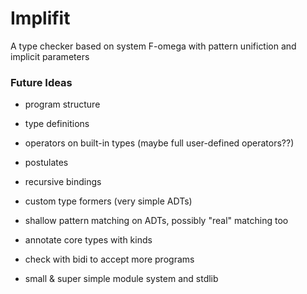 # Implifit
A type checker based on system F-omega with pattern unifiction and implicit parameters

### Future Ideas
- program structure
- type definitions

- operators on built-in types (maybe full user-defined operators??)
- postulates
- recursive bindings

- custom type formers (very simple ADTs)
- shallow pattern matching on ADTs, possibly "real" matching too

- annotate core types with kinds
- check with bidi to accept more programs
- small & super simple module system and stdlib